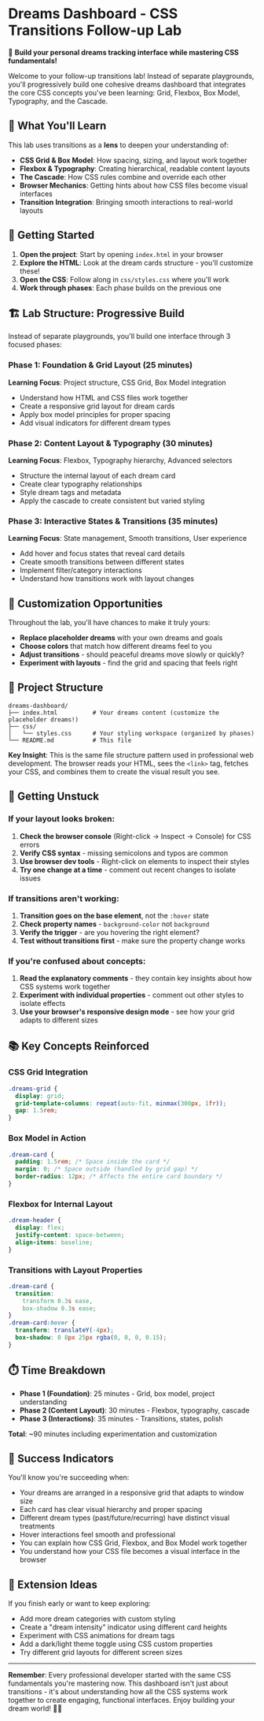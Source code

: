 # Dreams Dashboard - CSS Transitions Follow-up Lab

🌙 **Build your personal dreams tracking interface while mastering CSS fundamentals!**

Welcome to your follow-up transitions lab! Instead of separate playgrounds, you'll progressively build one cohesive dreams dashboard that integrates the core CSS concepts you've been learning: Grid, Flexbox, Box Model, Typography, and the Cascade.

## 🎯 What You'll Learn

This lab uses transitions as a **lens** to deepen your understanding of:

- **CSS Grid & Box Model**: How spacing, sizing, and layout work together
- **Flexbox & Typography**: Creating hierarchical, readable content layouts
- **The Cascade**: How CSS rules combine and override each other
- **Browser Mechanics**: Getting hints about how CSS files become visual interfaces
- **Transition Integration**: Bringing smooth interactions to real-world layouts

## 🚀 Getting Started

1. **Open the project**: Start by opening `index.html` in your browser
2. **Explore the HTML**: Look at the dream cards structure - you'll customize these!
3. **Open the CSS**: Follow along in `css/styles.css` where you'll work
4. **Work through phases**: Each phase builds on the previous one

## 🏗️ Lab Structure: Progressive Build

Instead of separate playgrounds, you'll build one interface through 3 focused phases:

### Phase 1: Foundation & Grid Layout (25 minutes)

**Learning Focus**: Project structure, CSS Grid, Box Model integration

- Understand how HTML and CSS files work together
- Create a responsive grid layout for dream cards
- Apply box model principles for proper spacing
- Add visual indicators for different dream types

### Phase 2: Content Layout & Typography (30 minutes)

**Learning Focus**: Flexbox, Typography hierarchy, Advanced selectors

- Structure the internal layout of each dream card
- Create clear typography relationships
- Style dream tags and metadata
- Apply the cascade to create consistent but varied styling

### Phase 3: Interactive States & Transitions (35 minutes)

**Learning Focus**: State management, Smooth transitions, User experience

- Add hover and focus states that reveal card details
- Create smooth transitions between different states
- Implement filter/category interactions
- Understand how transitions work with layout changes

## 🎨 Customization Opportunities

Throughout the lab, you'll have chances to make it truly yours:

- **Replace placeholder dreams** with your own dreams and goals
- **Choose colors** that match how different dreams feel to you
- **Adjust transitions** - should peaceful dreams move slowly or quickly?
- **Experiment with layouts** - find the grid and spacing that feels right

## 📂 Project Structure

```
dreams-dashboard/
├── index.html          # Your dreams content (customize the placeholder dreams!)
├── css/
│   └── styles.css      # Your styling workspace (organized by phases)
└── README.md           # This file
```

**Key Insight**: This is the same file structure pattern used in professional web development. The browser reads your HTML, sees the `<link>` tag, fetches your CSS, and combines them to create the visual result you see.

## 🔧 Getting Unstuck

### If your layout looks broken:

1. **Check the browser console** (Right-click → Inspect → Console) for CSS errors
2. **Verify CSS syntax** - missing semicolons and typos are common
3. **Use browser dev tools** - Right-click on elements to inspect their styles
4. **Try one change at a time** - comment out recent changes to isolate issues

### If transitions aren't working:

1. **Transition goes on the base element**, not the `:hover` state
2. **Check property names** - `background-color` not `background`
3. **Verify the trigger** - are you hovering the right element?
4. **Test without transitions first** - make sure the property change works

### If you're confused about concepts:

1. **Read the explanatory comments** - they contain key insights about how CSS systems work together
2. **Experiment with individual properties** - comment out other styles to isolate effects
3. **Use your browser's responsive design mode** - see how your grid adapts to different sizes

## 📚 Key Concepts Reinforced

### CSS Grid Integration

```css
.dreams-grid {
  display: grid;
  grid-template-columns: repeat(auto-fit, minmax(300px, 1fr));
  gap: 1.5rem;
}
```

### Box Model in Action

```css
.dream-card {
  padding: 1.5rem; /* Space inside the card */
  margin: 0; /* Space outside (handled by grid gap) */
  border-radius: 12px; /* Affects the entire card boundary */
}
```

### Flexbox for Internal Layout

```css
.dream-header {
  display: flex;
  justify-content: space-between;
  align-items: baseline;
}
```

### Transitions with Layout Properties

```css
.dream-card {
  transition:
    transform 0.3s ease,
    box-shadow 0.3s ease;
}
.dream-card:hover {
  transform: translateY(-4px);
  box-shadow: 0 8px 25px rgba(0, 0, 0, 0.15);
}
```

## ⏱️ Time Breakdown

- **Phase 1 (Foundation)**: 25 minutes - Grid, box model, project understanding
- **Phase 2 (Content Layout)**: 30 minutes - Flexbox, typography, cascade
- **Phase 3 (Interactions)**: 35 minutes - Transitions, states, polish

**Total**: ~90 minutes including experimentation and customization

## 🎉 Success Indicators

You'll know you're succeeding when:

- Your dreams are arranged in a responsive grid that adapts to window size
- Each card has clear visual hierarchy and proper spacing
- Different dream types (past/future/recurring) have distinct visual treatments
- Hover interactions feel smooth and professional
- You can explain how CSS Grid, Flexbox, and Box Model work together
- You understand how your CSS file becomes a visual interface in the browser

## 🚀 Extension Ideas

If you finish early or want to keep exploring:

- Add more dream categories with custom styling
- Create a "dream intensity" indicator using different card heights
- Experiment with CSS animations for dream tags
- Add a dark/light theme toggle using CSS custom properties
- Try different grid layouts for different screen sizes

---

**Remember**: Every professional developer started with the same CSS fundamentals you're mastering now. This dashboard isn't just about transitions - it's about understanding how all the CSS systems work together to create engaging, functional interfaces. Enjoy building your dream world! 🌙✨

